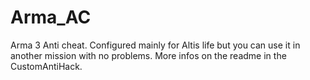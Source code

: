 # Arma_AC
Arma 3 Anti cheat.
Configured mainly for Altis life but you can use it in another mission with no problems.
More infos on the readme in the CustomAntiHack.